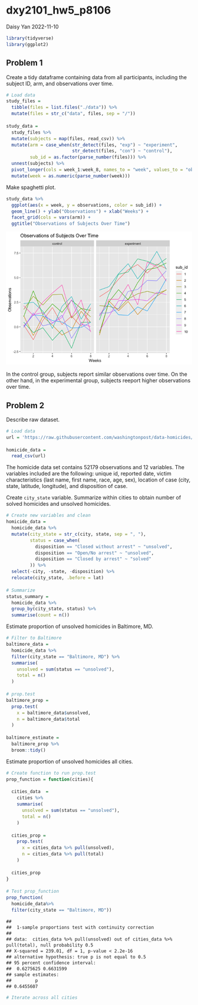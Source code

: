 dxy2101_hw5_p8106
================
Daisy Yan
2022-11-10

``` r
library(tidyverse)
library(ggplot2)
```

## Problem 1

Create a tidy dataframe containing data from all participants, including
the subject ID, arm, and observations over time.

``` r
# Load data
study_files =
  tibble(files = list.files("./data")) %>%
  mutate(files = str_c("data", files, sep = "/"))

study_data =
  study_files %>%
  mutate(subjects = map(files, read_csv)) %>%
  mutate(arm = case_when(str_detect(files, "exp") ~ "experiment",
                         str_detect(files, "con") ~ "control"),
         sub_id = as.factor(parse_number(files))) %>%
  unnest(subjects) %>%
  pivot_longer(cols = week_1:week_8, names_to = "week", values_to = "observations") %>%
  mutate(week = as.numeric(parse_number(week)))
```

Make spaghetti plot.

``` r
study_data %>%
  ggplot(aes(x = week, y = observations, color = sub_id)) +
  geom_line() + ylab("Observations") + xlab("Weeks") +
  facet_grid(cols = vars(arm)) +
  ggtitle("Observations of Subjects Over Time")
```

![](dxy2101_hw5_p8106_files/figure-gfm/pasta-1.png)<!-- -->

In the control group, subjects report similar observations over time. On
the other hand, in the experimental group, subjects reeport higher
observations over time.

## Problem 2

Describe raw dataset.

``` r
# Load data
url = 'https://raw.githubusercontent.com/washingtonpost/data-homicides/master/homicide-data.csv'

homicide_data =
  read_csv(url)
```

The homicide data set contains 52179 observations and 12 variables. The
variables included are the following: unique id, reported date, victim
characteristics (last name, first name, race, age, sex), location of
case (city, state, latitude, longitude), and disposition of case.

Create `city_state` variable. Summarize within cities to obtain number
of solved homicides and unsolved homicides.

``` r
# Create new variables and clean
homicide_data =
  homicide_data %>%
  mutate(city_state = str_c(city, state, sep = ", "),
         status = case_when(
           disposition == "Closed without arrest" ~ "unsolved",
           disposition == "Open/No arrest" ~ "unsolved",
           disposition == "Closed by arrest" ~ "solved"
         )) %>%
  select(-city, -state, -disposition) %>%
  relocate(city_state, .before = lat)

# Summarize
status_summary =
  homicide_data %>%
  group_by(city_state, status) %>%
  summarise(count = n())
```

Estimate proportion of unsolved homicides in Baltimore, MD.

``` r
# Filter to Baltimore
baltimore_data =
  homicide_data %>%
  filter(city_state == "Baltimore, MD") %>%
  summarise(
    unsolved = sum(status == "unsolved"),
    total = n()
  )

# prop.test
baltimore_prop =
  prop.test(
    x = baltimore_data$unsolved,
    n = baltimore_data$total
  )

baltimore_estimate =
  baltimore_prop %>%
  broom::tidy()
```

Estimate proportion of unsolved homicides all cities.

``` r
# Create function to run prop.test
prop_function = function(cities){
  
  cities_data  =
    cities %>%
    summarise(
      unsolved = sum(status == "unsolved"),
      total = n()
    )
  
  cities_prop =
    prop.test(
      x = cities_data %>% pull(unsolved),
      n = cities_data %>% pull(total)
    )
  
  cities_prop
}

# Test prop_function
prop_function(
  homicide_data%>%
  filter(city_state == "Baltimore, MD"))
```

    ## 
    ##  1-sample proportions test with continuity correction
    ## 
    ## data:  cities_data %>% pull(unsolved) out of cities_data %>% pull(total), null probability 0.5
    ## X-squared = 239.01, df = 1, p-value < 2.2e-16
    ## alternative hypothesis: true p is not equal to 0.5
    ## 95 percent confidence interval:
    ##  0.6275625 0.6631599
    ## sample estimates:
    ##         p 
    ## 0.6455607

``` r
# Iterate across all cities
```

